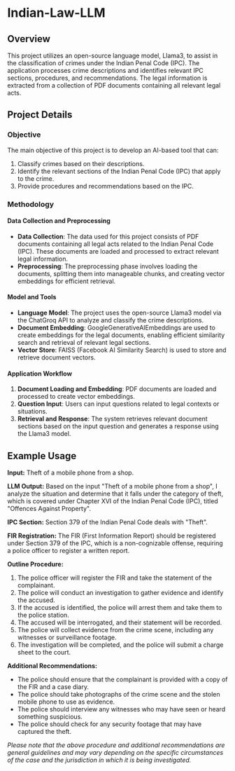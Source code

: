 # Indian-Law-LLM

## Overview
This project utilizes an open-source language model, Llama3, to assist in the classification of crimes under the Indian Penal Code (IPC). The application processes crime descriptions and identifies relevant IPC sections, procedures, and recommendations. The legal information is extracted from a collection of PDF documents containing all relevant legal acts.

## Project Details
### Objective
The main objective of this project is to develop an AI-based tool that can:
1. Classify crimes based on their descriptions.
2. Identify the relevant sections of the Indian Penal Code (IPC) that apply to the crime.
3. Provide procedures and recommendations based on the IPC.

### Methodology
#### Data Collection and Preprocessing
- **Data Collection**: The data used for this project consists of PDF documents containing all legal acts related to the Indian Penal Code (IPC). These documents are loaded and processed to extract relevant legal information.
- **Preprocessing**: The preprocessing phase involves loading the documents, splitting them into manageable chunks, and creating vector embeddings for efficient retrieval.

#### Model and Tools
- **Language Model**: The project uses the open-source Llama3 model via the ChatGroq API to analyze and classify the crime descriptions.
- **Document Embedding**: GoogleGenerativeAIEmbeddings are used to create embeddings for the legal documents, enabling efficient similarity search and retrieval of relevant legal sections.
- **Vector Store**: FAISS (Facebook AI Similarity Search) is used to store and retrieve document vectors.

#### Application Workflow
1. **Document Loading and Embedding**: PDF documents are loaded and processed to create vector embeddings.
2. **Question Input**: Users can input questions related to legal contexts or situations.
3. **Retrieval and Response**: The system retrieves relevant document sections based on the input question and generates a response using the Llama3 model.

## Example Usage

**Input:** Theft of a mobile phone from a shop.

**LLM Output:**
Based on the input "Theft of a mobile phone from a shop", I analyze the situation and determine that it falls under the category of theft, which is covered under Chapter XVI of the Indian Penal Code (IPC), titled "Offences Against Property".

**IPC Section:** Section 379 of the Indian Penal Code deals with "Theft".

**FIR Registration:** The FIR (First Information Report) should be registered under Section 379 of the IPC, which is a non-cognizable offense, requiring a police officer to register a written report.

**Outline Procedure:**
1. The police officer will register the FIR and take the statement of the complainant.
2. The police will conduct an investigation to gather evidence and identify the accused.
3. If the accused is identified, the police will arrest them and take them to the police station.
4. The accused will be interrogated, and their statement will be recorded.
5. The police will collect evidence from the crime scene, including any witnesses or surveillance footage.
6. The investigation will be completed, and the police will submit a charge sheet to the court.

**Additional Recommendations:**
- The police should ensure that the complainant is provided with a copy of the FIR and a case diary.
- The police should take photographs of the crime scene and the stolen mobile phone to use as evidence.
- The police should interview any witnesses who may have seen or heard something suspicious.
- The police should check for any security footage that may have captured the theft.

*Please note that the above procedure and additional recommendations are general guidelines and may vary depending on the specific circumstances of the case and the jurisdiction in which it is being investigated.*
